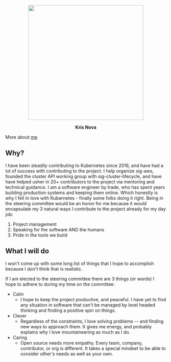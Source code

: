 <p align="center"><img src="http://www.nivenly.com/wp-content/uploads/2018/09/kris-red-dress-ice-tools-glacier.jpg" width="360"></p>
<p align="center"><b>Kris Nova</b></p>

More about [me](https://github.com/kris-nova/me)

## Why?

I have been steadily contributing to Kubernetes since 2016, and have had a lot of success with contributing to the project.
I help organize sig-aws, founded the cluster API working group with sig-cluster-lifecycle, and have have helped usher in 20+ contributors to the project via mentoring and technical guidance.
I am a software engineer by trade, who has spent years building production systems and keeping them online. Which honestly is why I fell in love with Kubernetes - finally some folks doing it right.
Being in the steering committee would be an honor for me because it would encapsulate my 3 natural ways I contribute to the project already for my day job:

1) Project management
2) Speaking for the software AND the humans
3) Pride in the tools we build

## What I will do

I won't come up with some long list of things that I hope to accomplish because I don't think that is realistic.

If I am elected to the steering committee there are 3 things (or words) I hope to adhere to during my time on the committee:

- Calm
   - I hope to keep the project productive, and peaceful. I have yet to find any situation in software that can't be managed by level headed thinking and finding a positive spin on things.
- Clever
   - Regardless of the constraints, I love solving problems -- and finding new ways to approach them. It gives me energy, and probably explains why I love mountaineering as much as I do.
- Caring
   - Open source needs more empathy. Every team, company, contributor, or org is different. It takes a special mindset to be able to consider other's needs as well as your own.

